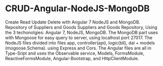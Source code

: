 # CRUD-Angular-NodeJS-MongoDB
Create Read Update Delete with Angular 7 NodeJS and MongoDB. Repository of Suppliers and Goods
Suppliers and Goods Repository, Using the 3 techonolgies: Angular 7, NodeJS, MongoDB.
The MongoDB part uses with Mongoose for easy query to server, using localhost port 27017.
The NodeJS files divided into files app, controller(api), logic(bll), dal + models (mogoose.Schema). using Express and Cors.
The Angular files are all in Type-Sript and uses the Observable service, Models, FormsModule, ReactiveFormsModule,
Angular-Bootstrap, and HttpClientModule.
